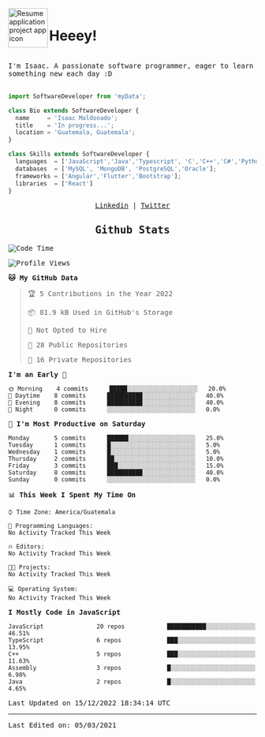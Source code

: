 <img align="left" width="80" height="80" src="https://raw.githubusercontent.com/sidbelbase/sidbelbase/master/wave.gif" alt="Resume application project app icon">

# Heeey!
 
</br>
 
<samp>
I'm Isaac. A passionate software programmer, eager to learn something new each day :D
</samp>
</br></br>



```js
import SoftwareDeveloper from 'myData';

class Bio extends SoftwareDeveloper {
  name     = 'Isaac Maldonado';
  title    = 'In progress...';
  location = 'Guatemala, Guatemala';
}

class Skills extends SoftwareDeveloper {
  languages  = ['JavaScript','Java','Typescript', 'C','C++','C#','Python','Assembly','Dart','Go'];
  databases  = ['MySQL', 'MongoDB', 'PostgreSQL','Oracle'];
  frameworks = ['Angular','Flutter','Bootstrap'];
  libraries  = ['React']
}
```

</p>
<samp>
<p align="center">
<a href="www.linkedin.com/in/isaac-maldonado-4745b2194">Linkedin</a> | <a href="https://twitter.com/Anaklusmos99">Twitter</a>
</p>

<h2 align="center"><samp>Github Stats</samp></h2>

<!--START_SECTION:waka-->
![Code Time](http://img.shields.io/badge/Code%20Time-440%20hrs%2053%20mins-blue)

![Profile Views](http://img.shields.io/badge/Profile%20Views-0-blue)

**🐱 My GitHub Data** 

> 🏆 5 Contributions in the Year 2022
 > 
> 📦 81.9 kB Used in GitHub's Storage 
 > 
> 🚫 Not Opted to Hire
 > 
> 📜 28 Public Repositories 
 > 
> 🔑 16 Private Repositories  
 > 
**I'm an Early 🐤** 

```text
🌞 Morning    4 commits      █████░░░░░░░░░░░░░░░░░░░░   20.0% 
🌆 Daytime    8 commits      ██████████░░░░░░░░░░░░░░░   40.0% 
🌃 Evening    8 commits      ██████████░░░░░░░░░░░░░░░   40.0% 
🌙 Night      0 commits      ░░░░░░░░░░░░░░░░░░░░░░░░░   0.0%

```
📅 **I'm Most Productive on Saturday** 

```text
Monday       5 commits      ██████░░░░░░░░░░░░░░░░░░░   25.0% 
Tuesday      1 commits      █░░░░░░░░░░░░░░░░░░░░░░░░   5.0% 
Wednesday    1 commits      █░░░░░░░░░░░░░░░░░░░░░░░░   5.0% 
Thursday     2 commits      ██░░░░░░░░░░░░░░░░░░░░░░░   10.0% 
Friday       3 commits      ███░░░░░░░░░░░░░░░░░░░░░░   15.0% 
Saturday     8 commits      ██████████░░░░░░░░░░░░░░░   40.0% 
Sunday       0 commits      ░░░░░░░░░░░░░░░░░░░░░░░░░   0.0%

```


📊 **This Week I Spent My Time On** 

```text
⌚︎ Time Zone: America/Guatemala

💬 Programming Languages: 
No Activity Tracked This Week

🔥 Editors: 
No Activity Tracked This Week

🐱‍💻 Projects: 
No Activity Tracked This Week

💻 Operating System: 
No Activity Tracked This Week

```

**I Mostly Code in JavaScript** 

```text
JavaScript               20 repos            ███████████░░░░░░░░░░░░░░   46.51% 
TypeScript               6 repos             ███░░░░░░░░░░░░░░░░░░░░░░   13.95% 
C++                      5 repos             ███░░░░░░░░░░░░░░░░░░░░░░   11.63% 
Assembly                 3 repos             █░░░░░░░░░░░░░░░░░░░░░░░░   6.98% 
Java                     2 repos             █░░░░░░░░░░░░░░░░░░░░░░░░   4.65%

```



 Last Updated on 15/12/2022 18:34:14 UTC
<!--END_SECTION:waka-->

------

Last Edited on: 05/03/2021

